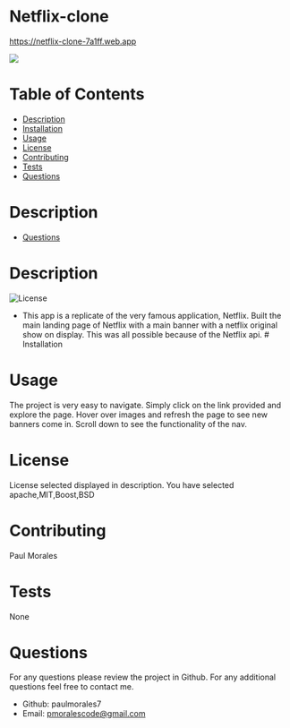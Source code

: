 # Netflix-clone
https://netflix-clone-7a1ff.web.app

![](netflixclone.png)
  # Table of Contents
  
  - [Description](#Description)
  - [Installation](#Installation)
  - [Usage](#Usage)
  - [License](#License)
  - [Contributing](#Contributing)
  - [Tests](#Tests)
  - [Questions](#Questions)

  # Description
  - [Questions](#Questions)

  # Description
  ![License](https://img.shields.io/badge/License-apache,MIT,Boost,BSD-blue.svg "License Badge")
   - This app is a replicate of the very famous application, Netflix. Built the main landing page of Netflix 
with a main banner with a netflix original show on display. This was all possible because of the Netflix api.  # Installation
  # Usage
  The project is very easy to navigate. Simply click on the link provided and explore the page. Hover over images and refresh the page to see new banners come in. Scroll down to see the functionality of the nav. 
  # License
  License selected displayed in description. You have selected
  apache,MIT,Boost,BSD
  # Contributing
  Paul Morales
  # Tests
  None
  # Questions
  For any questions please review the project in Github. For any additional questions feel free to contact me.
  - Github: paulmorales7
  - Email: pmoralescode@gmail.com

